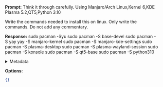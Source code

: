 **Prompt:**
Think it through carefully. Using Manjaro/Arch Linux,Kernel 6,KDE Plasma 5.2,QT5,Python 3.10 

Write the commands needed to install this on linux. Only write the commands. Do not add any commentary.

**Response:**
sudo pacman -Syu
sudo pacman -S base-devel
sudo pacman -S yay
yay -S manjaro-kernel
sudo pacman -S manjaro-kde-settings
sudo pacman -S plasma-desktop
sudo pacman -S plasma-wayland-session
sudo pacman -S konsole
sudo pacman -S qt5-base
sudo pacman -S python310

<details><summary>Metadata</summary>

- Duration: 3008 ms
- Datetime: 2023-07-20T10:40:29.248222
- Model: gpt-3.5-turbo-0613

</details>

**Options:**
```json
{}
```

